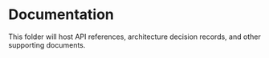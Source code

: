 # Documentation

This folder will host API references, architecture decision records, and other supporting documents.
